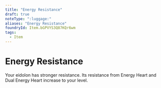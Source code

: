 ```yaml
---
title: "Energy Resistance"
draft: true
noteType: ":luggage:"
aliases: "Energy Resistance"
foundryId: Item.bGPVYS3Q87KQr6wm
tags:
  - Item
---
```


# Energy Resistance

Your eidolon has stronger resistance. Its resistance from Energy Heart and Dual Energy Heart increase to your level.
